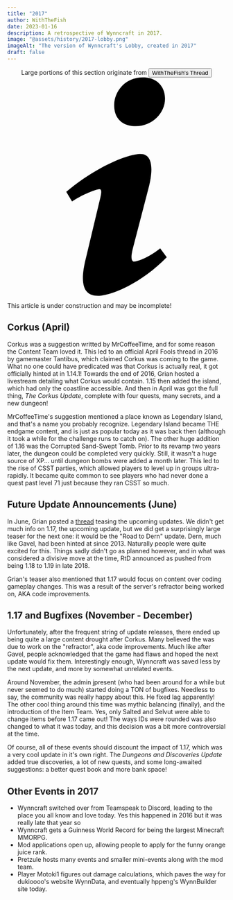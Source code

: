 ```yaml
---
title: "2017"
author: WithTheFish
date: 2023-01-16
description: A retrospective of Wynncraft in 2017.
image: "@assets/history/2017-lobby.png"
imageAlt: "The version of Wynncraft's Lobby, created in 2017"
draft: false
---
```


<div class="glass px-4 my-2 py-2"><center>Large portions of this section originate from <a href="https://forums.wynncraft.com/threads/the-history-of-wynncraft-up-to-2-0-1.291440/" rel="external"><button class="glass font-semibold py-2 px-4 border border-gray-400 rounded shadow">WithTheFish's Thread</button></a></center></div>

<div class="flex items-center glass text-white text-sm font-bold px-4 py-1" role="alert">
  <svg class="fill-current w-4 h-4 mr-2" xmlns="http://www.w3.org/2000/svg" viewBox="0 0 20 20"><path d="M12.432 0c1.34 0 2.01.912 2.01 1.957 0 1.305-1.164 2.512-2.679 2.512-1.269 0-2.009-.75-1.974-1.99C9.789 1.436 10.67 0 12.432 0zM8.309 20c-1.058 0-1.833-.652-1.093-3.524l1.214-5.092c.211-.814.246-1.141 0-1.141-.317 0-1.689.562-2.502 1.117l-.528-.88c2.572-2.186 5.531-3.467 6.801-3.467 1.057 0 1.233 1.273.705 3.23l-1.391 5.352c-.246.945-.141 1.271.106 1.271.317 0 1.357-.392 2.379-1.207l.6.814C12.098 19.02 9.365 20 8.309 20z"/></svg>
  <p>This article is under construction and may be incomplete!</p>
</div>

## Corkus (April)
Corkus was a suggestion writted by MrCoffeeTime, and for some reason the Content Team loved it. This led to an official April Fools thread in  2016 by gamemaster Tantibus, which claimed Corkus was coming to the  game. What no one could have predicated was that Corkus is actually  real, it got officially hinted at in 1.14.1! Towards the end of 2016,  Grian hosted a livestream detailing what Corkus would contain. 1.15 then added the island, which had only the coastline accessible. And then in  April was got the full thing, *The Corkus Update*, complete with four quests, many secrets, and a new dungeon!

 MrCoffeeTime's suggestion mentioned a place known as Legendary Island,  and that's a name you probably recognize. Legendary Island became THE  endgame content, and is just as popular today as it was back then  (although it took a while for the challenge runs to catch on). The other huge addition of 1.16 was the Corrupted Sand-Swept Tomb. Prior to its  revamp two years later, the dungeon could be completed very quickly.  Still, it wasn't a huge source of XP... until dungeon bombs were added a month later. This led to the rise of CSST parties, which allowed  players to level up in groups ultra-rapidly. It became quite common to   see players who had never done a quest past level 71 just because they  ran CSST so much.

## Future Update Announcements (June)
In June, Grian posted a [thread](https://forums.wynncraft.com/threads/an-update-on-the-1-17-update.194506/) teasing the upcoming updates. We didn't get much info on 1.17, the  upcoming update, but we did get a surprisingly large teaser for the next one: it would be the "Road to Dern" update. Dern, much like Gavel, had  been hinted at since 2013. Naturally people were quite excited for this. Things sadly didn't go as planned however, and in what was considered a divisive move at the time, RtD announced as pushed from being 1.18 to  1.19 in late 2018.

 Grian's teaser also mentioned that 1.17 would focus on content over  coding gameplay changes. This was a result of the server's refractor  being worked on, AKA code improvements.

## 1.17 and Bugfixes (November - December)
Unfortunately, after the frequent string of update releases, there ended up being quite a large content drought after Corkus. Many believed the  was due to work on the "refractor", aka code improvements. Much like  after Gavel, people acknowledged that the game had flaws and hoped the  next update would fix them. Interestingly enough, Wynncraft was saved  less by the next update, and more by somewhat unrelated events.

 Around November, the admin jpresent (who had been around for a while but never seemed to do much) started doing a TON of bugfixes. Needless to  say, the community was really happy about this. He fixed lag apparently! The other cool thing around this time was mythic balancing (finally),  and the introduction of the Item Team. Yes, only Salted and Selvut were  able to change items before 1.17 came out! The ways IDs were rounded was also changed to what it was today, and this decision was a bit more  controversial at the time.

 Of course, all of these events should discount the impact of 1.17, which was a very cool update in it's own right. The *Dungeons and Discoveries Update* added true discoveries, a lot of new quests, and some long-awaited suggestions: a better quest book and more bank space!

## Other Events in 2017

- Wynncraft switched over from Teamspeak to Discord, leading to the  place you all know and love today. Yes this happened in 2016 but it was  really late that year so
- Wynncraft gets a Guinness World Record for being the largest Minecraft MMORPG.
- Mod applications open up, allowing people to apply for the funny orange juice rank.
- Pretzule hosts many events and smaller mini-events along with the mod team.
- Player Motoki1 figures out damage calculations, which paves the way  for dukioooo's website WynnData, and eventually hppeng's WynnBuilder  site today.
